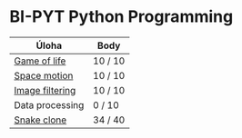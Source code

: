 # BI-PYT Python Programming

| Úloha           | Body    |
|-----------------|---------|
| [Game of life](https://github.com/zunigjor/BI-PYT/tree/master/homework_01) | 10 / 10 |
| [Space motion](https://github.com/zunigjor/BI-PYT/tree/master/homework_02) | 10 / 10 |
| [Image filtering](https://github.com/zunigjor/BI-PYT/tree/master/homework_03)	| 10 / 10 |
| Data processing |  0 / 10 |
| [Snake clone](https://github.com/zunigjor/BI-PYT/tree/master/semestral_work_snake_game) | 34 / 40 |
